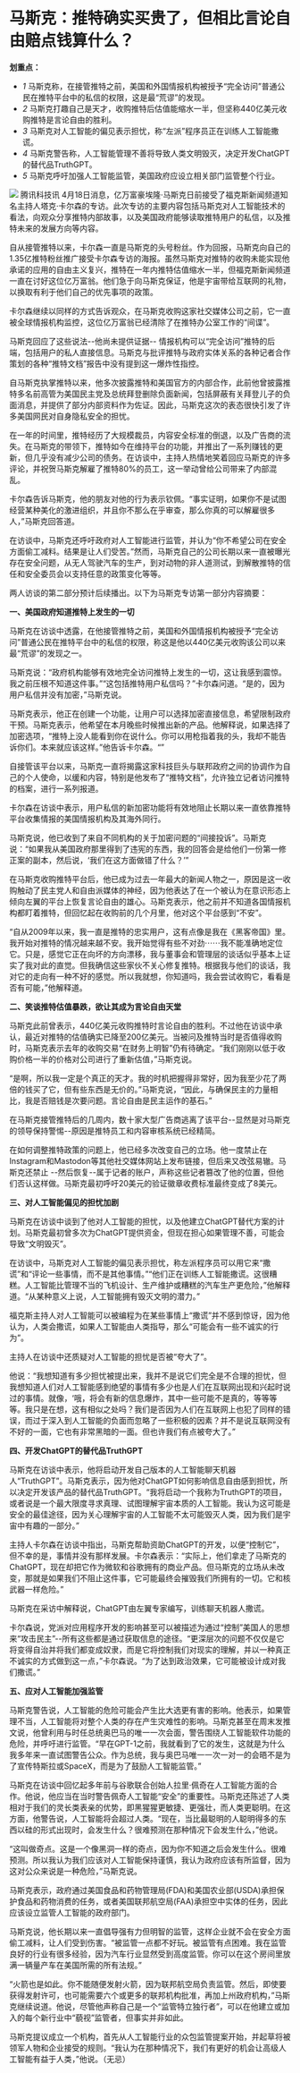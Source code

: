 # 马斯克：推特确实买贵了，但相比言论自由赔点钱算什么？

**划重点：**

  * _1_ 马斯克称，在接管推特之前，美国和外国情报机构被授予“完全访问”普通公民在推特平台中的私信的权限，这是最“荒谬”的发现。
  * _2_ 马斯克打趣自己是天才，收购推特后估值能缩水一半，但坚称440亿美元收购推特是言论自由的胜利。
  * _3_ 马斯克对人工智能的偏见表示担忧，称“左派”程序员正在训练人工智能撒谎。
  * _4_ 马斯克警告称，人工智能管理不善将导致人类文明毁灭，决定开发ChatGPT的替代品TruthGPT。
  * _5_ 马斯克呼吁加强人工智能监管，美国政府应设立相关部门监管整个行业。

![](https://inews.gtimg.com/om_bt/OpUO_KBx2WDgL94NivMCj01b_Ybx_s1JGwNCqDnCapMf4AA/1000)
腾讯科技讯
4月18日消息，亿万富豪埃隆·马斯克日前接受了福克斯新闻频道知名主持人塔克·卡尔森的专访。此次专访的主要内容包括马斯克对人工智能技术的看法，向观众分享推特内部故事，以及美国政府能够读取推特用户的私信，以及推特未来的发展方向等内容。

自从接管推特以来，卡尔森一直是马斯克的头号粉丝。作为回报，马斯克向自己的1.35亿推特粉丝推广接受卡尔森专访的海报。虽然马斯克对推特的收购未能实现他承诺的应用的自由主义复兴，推特在一年内推特估值缩水一半，但福克斯新闻频道一直在讨好这位亿万富翁。他们急于向马斯克保证，他是宇宙带给互联网的礼物，以换取有利于他们自己的优先事项的政策。

卡尔森继续以同样的方式告诉观众，在马斯克收购这家社交媒体公司之前，它一直被全球情报机构监控，这位亿万富翁已经清除了在推特办公室工作的“间谍”。

马斯克回应了这些说法--他尚未提供证据--
情报机构可以“完全访问”推特的后端，包括用户的私人直接信息。马斯克与批评推特与政府实体关系的各种记者合作策划的各种“推特文档”报告中没有提到这一爆炸性指控。

自马斯克执掌推特以来，他多次披露推特和美国官方的内部合作，此前他曾披露推特多名前高管为美国民主党及总统拜登删除负面新闻，包括屏蔽有关拜登儿子的负面消息，并提供了部分内部资料作为佐证。因此，马斯克这次的表态很快引发了许多美国网民对自身隐私安全的担忧。

在一年的时间里，推特经历了大规模裁员，内容安全标准的倒退，以及广告商的流失。在马斯克的带领下，推特如今在维持平台的功能，并推出了一系列赚钱的更新，但几乎没有减少公司的债务。在访谈中，主持人热情地笑着回应马斯克的许多评论，并祝贺马斯克解雇了推特80%的员工，这一举动曾给公司带来了内部混乱。

卡尔森告诉马斯克，他的朋友对他的行为表示钦佩。“事实证明，如果你不是试图经营某种美化的激进组织，并且你不那么在乎审查，那么你真的可以解雇很多人，”马斯克回答道。

在访谈中，马斯克还呼吁政府对人工智能进行监管，并认为“你不希望公司在安全方面偷工减料。结果是让人们受苦。”然而，马斯克自己的公司长期以来一直被曝光存在安全问题，从无人驾驶汽车的生产，到对动物的非人道测试，到解散推特的信任和安全委员会以支持任意的政策变化等等。

两人访谈的第二部分预计后续播出。以下为马斯克专访第一部分内容摘要：

**一、美国政府知道推特上发生的一切**

马斯克在访谈中透露，在他接管推特之前，美国和外国情报机构被授予“完全访问”普通公民在推特平台中的私信的权限，称这是他以440亿美元收购该公司以来最“荒谬”的发现之一。

马斯克说：“政府机构能够有效地完全访问推特上发生的一切，这让我感到震惊。我之前压根不知道这件事。”“这包括推特用户私信吗？”卡尔森问道。“是的，因为用户私信并没有加密，”马斯克说。

马斯克表示，他正在创建一个功能，让用户可以选择加密直接信息，希望限制政府干预。马斯克表示，他希望在本月晚些时候推出新的产品。他解释说，如果选择了加密选项，“推特上没人能看到你在说什么。你可以用枪指着我的头，我却不能告诉你们。本来就应该这样。”他告诉卡尔森。“”

自接管该平台以来，马斯克一直将揭露这家科技巨头与联邦政府之间的协调作为自己的个人使命，以缓和内容，特别是他发布了“推特文档”，允许独立记者访问推特的档案，进行一系列报道。

卡尔森在访谈中表示，用户私信的新加密功能将有效地阻止长期以来一直依靠推特平台收集情报的美国情报机构及其海外同行。

马斯克说，他已收到了来自不同机构的关于加密问题的“间接投诉”。马斯克说：“如果我从美国政府那里得到了违宪的东西，我的回答会是给他们一份第一修正案的副本，然后说，‘我们在这方面做错了什么？’”

在马斯克收购推特平台后，他已成为过去一年最大的新闻人物之一，原因是这一收购触动了民主党人和自由派媒体的神经，因为他表达了在一个被认为在意识形态上倾向左翼的平台上恢复言论自由的雄心。马斯克表示，他之前并不知道各国情报机构都盯着推特，但回忆起在收购前的几个月里，他对这个平台感到“不安”。

“自从2009年以来，我一直是推特的忠实用户，这有点像是我在《黑客帝国》里。我开始对推特的情况越来越不安。我开始觉得有些不对劲⋯⋯我不能准确地定位它。只是，感觉它正在向坏的方向漂移，我与董事会和管理层的谈话似乎基本上证实了我对此的直觉。但我确信这些家伙不关心修复推特。根据我与他们的谈话，我对它的走向有一种不好的感觉。所以我就想，你知道吗，我会尝试收购它，看看是否有可能，”他解释道。

**二、笑谈推特估值暴跌，欲让其成为言论自由天堂**

马斯克此前曾表示，440亿美元收购推特时言论自由的胜利。不过他在访谈中承认，最近对推特的估值确实已降至200亿美元。当被问及推特当时是否值得收购时，马斯克表示去年的收购交易“在财务上明智”仍有待确定。“我们刚刚以低于收购价格一半的价格对公司进行了重新估值，”马斯克说。

“是啊，所以我一定是个真正的天才。我的时机把握得非常好，因为我至少花了两倍的钱买了它，但有些东西是无价的。”马斯克说，“因此，与确保民主的力量相比，我是否赔钱是次要问题。言论自由是民主运作的基石。”

在马斯克接管推特后的几周内，数十家大型广告商逃离了该平台--显然是对马斯克的领导保持警惕--原因是推特员工和内容审核系统已经精简。

在如何调整推特政策的问题上，他已经多次改变自己的立场。他一度禁止在Instagram和Mastodon等其他社交媒体网站上发布链接，但后来又改弦易辙。马斯克还禁止
--然后恢复--属于记者的账户，声称这些记者篡改了他的位置，但他们否认这样做。马斯克最初呼吁20美元的验证徽章收费标准最终变成了8美元。

**三、对人工智能偏见的担忧加剧**

马斯克在访谈中谈到了他对人工智能的担忧，以及他建立ChatGPT替代方案的计划。马斯克最初曾多次为ChatGPT提供资金，但现在担心如果管理不善，可能会导致“文明毁灭”。

在访谈中，马斯克对人工智能的偏见表示担忧，称左派程序员可以用它来“撒谎”和“评论一些事情，而不是其他事情。”“他们正在训练人工智能撒谎。这很糟糕。人工智能比管理不当的飞机设计、生产维护或糟糕的汽车生产更危险，”他解释道。“从某种意义上说，人工智能拥有毁灭文明的潜力。”

福克斯主持人对人工智能可以被编程为在某些事情上“撒谎”并不感到惊讶，因为他认为，人类会撒谎，如果人工智能由人类指导，那么“可能会有一些不诚实的行为”。

主持人在访谈中还质疑对人工智能的担忧是否被“夸大了”。

他说：“我想知道有多少担忧被提出来，我并不是说它们完全是不合理的担忧，但我想知道人们对人工智能感到绝望的事情有多少也是人们在互联网出现和兴起时说过的事情。就像，‘哦，将会有新的信息爆炸，其中一些可能不是真的，等等等等。我只是在想，这有相似之处吗？我们是否因为人们在互联网上也犯了同样的错误，而过于深入到人工智能的负面而忽略了一些积极的因素？并不是说互联网没有不好的一面，它也有非常黑暗的一面。但也许我们有点被夸大了。”

**四、开发ChatGPT的替代品TruthGPT**

马斯克在访谈中表示，他将启动开发自己版本的人工智能聊天机器人“TruthGPT”。马斯克表示，因为他对ChatGPT如何影响信息自由感到担忧，所以决定开发该产品的替代品TruthGPT。“我将启动一个我称为TruthGPT的项目，或者说是一个最大限度寻求真理、试图理解宇宙本质的人工智能。我认为这可能是安全的最佳途径，因为关心理解宇宙的人工智能不太可能毁灭人类，因为我们是宇宙中有趣的一部分。”

主持人卡尔森在访谈中指出，马斯克帮助资助ChatGPT的开发，以便“控制它”，但不幸的是，事情并没有那样发展。卡尔森表示：“实际上，他们拿走了马斯克的ChatGPT，现在却把它作为微软和谷歌拥有的商业产品。但马斯克的立场从未改变，那就是如果我们不阻止这件事，它可能最终会摧毁我们所拥有的一切。它和核武器一样危险。”

马斯克在采访中解释说，ChatGPT由左翼专家编写，训练聊天机器人撒谎。

卡尔森说，党派对应用程序开发的影响甚至可以被描述为通过“控制”美国人的思想来“攻击民主”--所有这些都是通过获取信息的途径。“更深层次的问题不仅仅是它将变得自治并将我们都变成奴隶，而是它将控制我们对现实的理解，并以一种真正不诚实的方式做到这一点，”卡尔森说。“为了达到政治效果，它可能被设计成对我们撒谎。”

**五、应对人工智能加强监管**

马斯克警告说，人工智能的危险可能会产生比大选更有害的影响。他表示，如果管理不当，人工智能将对整个人类的存在产生灾难性的影响。马斯克甚至在周末发推文说，他曾利用与时任总统奥巴马的唯一一次会面，警告围绕人工智能软件功能的危险，并呼吁进行监管。“早在GPT-1之前，我就看到了它的发生，这就是为什么我多年来一直试图警告公众。作为总统，我与奥巴马唯一一次一对一的会晤不是为了宣传特斯拉或SpaceX，而是为了鼓励人工智能监管。”

马斯克在访谈中回忆起多年前与谷歌联合创始人拉里·佩奇在人工智能方面的合作。他说，他应当在当时警告佩奇人工智能“安全”的重要性。马斯克还陈述了人类相对于我们的灵长类表亲的优势，即黑猩猩更敏捷、更强壮，而人类更聪明。在这方面，他警告说，人工智能将会超过人类。“现在，当比最聪明的人聪明得多的东西以硅的形式出现时，会发生什么？很难预测在那种情况下会发生什么，”他说。

“这叫做奇点。这是一个像黑洞一样的奇点，因为你不知道之后会发生什么。很难预测。所以我认为我们应该对人工智能保持谨慎，我认为政府应该有所监督，因为这对公众来说是一种危险，”马斯克说。

马斯克表示，政府通过美国食品和药物管理局(FDA)和美国农业部(USDA)承担保护食品和药物消费的任务，或者美国联邦航空局(FAA)承担空中实体的任务，因此应该设立监管人工智能的政府部门。

马斯克说，他长期以来一直倡导强有力但明智的监管，这样企业就不会在安全方面偷工减料，让人们受到伤害。“被监管一点都不好玩。被监管有点困难。我在监管良好的行业有很多经验，因为汽车行业显然受到高度监管。你可以在这个房间里放满一辆量产车在美国所需的所有法规。”

“火箭也是如此。你不能随便发射火箭，因为联邦航空局负责监管。然后，即使要获得发射许可，也可能需要六个或更多的联邦机构批准，再加上州政府机构，”马斯克继续说道。他说，尽管他声称自己是一个“监管特立独行者”，可以在他建立或加入的每个新行业中“藐视”监管者，但事实并非如此。

马斯克提议成立一个机构，首先从人工智能行业的众包监管提案开始，并起草将被领军人物和企业接受的规则。“我认为在那种情况下，我们有更好的机会让高级人工智能有益于人类，”他说。（无忌）

